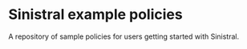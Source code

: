 # Sinistral example policies

A repository of sample policies for users getting started with Sinistral.

